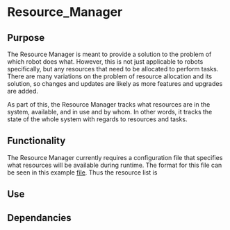 # Resource_Manager

## Purpose
The Resource Manager is meant to provide a solution to the problem of which 
robot does what. However, this is not just applicable to robots specifically, 
but any resources that need to be allocated to perform tasks. There are many 
variations on the problem of resource allocation and its solution, so changes 
and updates are likely as more features and upgrades are added.

As part of this, the Resource Manager tracks what resources are in the system, 
available, and in use and by whom. In other words, it tracks the state of the 
whole system with regards to resources and tasks.

## Functionality
The Resource Manager currently requires a configuration file that specifies what 
resources will be available during runtime. The format for this file can be seen 
in this example [file](https://gitlab.com/droge-robotics/camunda/resource_manager/blob/master/src/resources.yaml).
Thus the resource list is 


## Use


## Dependancies
